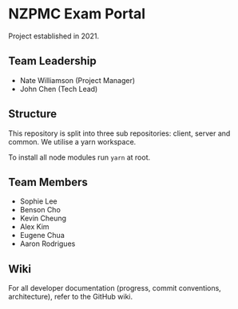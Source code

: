 # NZPMC Exam Portal
Project established in 2021.

## Team Leadership
- Nate Williamson (Project Manager)
- John Chen (Tech Lead)

## Structure
This repository is split into three sub repositories: client, server and common. We utilise a yarn workspace.

To install all node modules run `yarn` at root.

## Team Members
- Sophie Lee
- Benson Cho
- Kevin Cheung
- Alex Kim
- Eugene Chua
- Aaron Rodrigues

## Wiki
For all developer documentation (progress, commit conventions, architecture), refer to the GitHub wiki.
